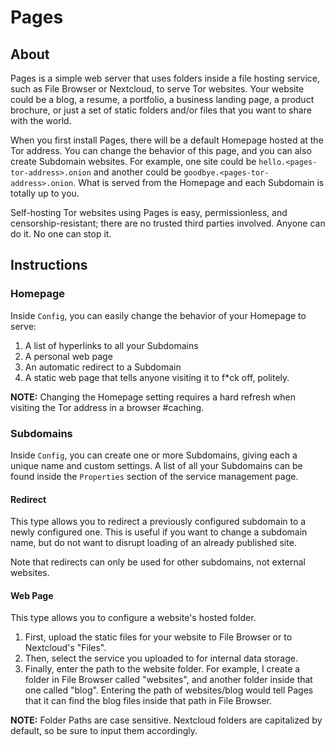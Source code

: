 # Pages

## About

Pages is a simple web server that uses folders inside a file hosting service, such as File Browser or Nextcloud, to serve Tor websites. Your website could be a blog, a resume, a portfolio, a business landing page, a product brochure, or just a set of static folders and/or files that you want to share with the world.

When you first install Pages, there will be a default Homepage hosted at the Tor address. You can change the behavior of this page, and you can also create Subdomain websites. For example, one site could be `hello.<pages-tor-address>.onion` and another could be `goodbye.<pages-tor-address>.onion`. What is served from the Homepage and each Subdomain is totally up to you.
   
Self-hosting Tor websites using Pages is easy, permissionless, and censorship-resistant; there are no trusted third parties involved. Anyone can do it. No one can stop it.

## Instructions

### Homepage

Inside `Config`, you can easily change the behavior of your Homepage to serve:

   1. A list of hyperlinks to all your Subdomains
   1. A personal web page
   1. An automatic redirect to a Subdomain
   1. A static web page that tells anyone visiting it to f*ck off, politely.

**NOTE:** Changing the Homepage setting requires a hard refresh when visiting the Tor address in a browser #caching.

### Subdomains

Inside `Config`, you can create one or more Subdomains, giving each a unique name and custom settings. A list of all your Subdomains can be found inside the `Properties` section of the service management page.

#### Redirect

This type allows you to redirect a previously configured subdomain to a newly configured one. This is useful if you want to change a subdomain name, but do not want to disrupt loading of an already published site.

Note that redirects can only be used for other subdomains, not external websites.

#### Web Page

This type allows you to configure a website's hosted folder.

1. First, upload the static files for your website to File Browser or to Nextcloud's "Files".
1. Then, select the service you uploaded to for internal data storage.
1. Finally, enter the path to the website folder. For example, I create a folder in File Browser called "websites", and another folder inside that one called "blog". Entering the path of websites/blog would tell Pages that it can find the blog files inside that path in File Browser.

**NOTE:** Folder Paths are case sensitive. Nextcloud folders are capitalized by default, so be sure to input them accordingly.
